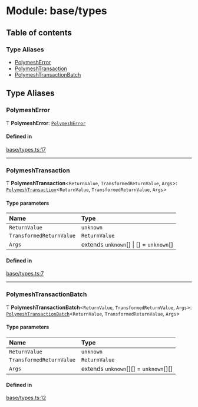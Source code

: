 # Module: base/types

## Table of contents

### Type Aliases

- [PolymeshError](../wiki/base.types#polymesherror)
- [PolymeshTransaction](../wiki/base.types#polymeshtransaction)
- [PolymeshTransactionBatch](../wiki/base.types#polymeshtransactionbatch)

## Type Aliases

### PolymeshError

Ƭ **PolymeshError**: [`PolymeshError`](../wiki/base.PolymeshError.PolymeshError)

#### Defined in

[base/types.ts:17](https://github.com/PolymeshAssociation/polymesh-sdk/blob/07b115c8/src/base/types.ts#L17)

___

### PolymeshTransaction

Ƭ **PolymeshTransaction**<`ReturnValue`, `TransformedReturnValue`, `Args`\>: [`PolymeshTransaction`](../wiki/base.PolymeshTransaction.PolymeshTransaction)<`ReturnValue`, `TransformedReturnValue`, `Args`\>

#### Type parameters

| Name | Type |
| :------ | :------ |
| `ReturnValue` | `unknown` |
| `TransformedReturnValue` | `ReturnValue` |
| `Args` | extends `unknown`[] \| [] = `unknown`[] |

#### Defined in

[base/types.ts:7](https://github.com/PolymeshAssociation/polymesh-sdk/blob/07b115c8/src/base/types.ts#L7)

___

### PolymeshTransactionBatch

Ƭ **PolymeshTransactionBatch**<`ReturnValue`, `TransformedReturnValue`, `Args`\>: [`PolymeshTransactionBatch`](../wiki/base.PolymeshTransactionBatch.PolymeshTransactionBatch)<`ReturnValue`, `TransformedReturnValue`, `Args`\>

#### Type parameters

| Name | Type |
| :------ | :------ |
| `ReturnValue` | `unknown` |
| `TransformedReturnValue` | `ReturnValue` |
| `Args` | extends `unknown`[][] = `unknown`[][] |

#### Defined in

[base/types.ts:12](https://github.com/PolymeshAssociation/polymesh-sdk/blob/07b115c8/src/base/types.ts#L12)
